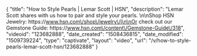 {
    "title": "How to Style Pearls  | Lemar Scott | HSN",
    "description": "Lemar Scott shares with us how to pair and style your pearls. \n\nShop HSN Jewelry: https:\/\/www.hsn.com\/shop\/jewelry\/j\n\nOr check out our Gemstone Guide: https:\/\/www.hsn.com\/content\/Gemstone-Guide\/318",
    "videoid": "123682888",
    "date_created": "1508436815",
    "date_modified": "1509739224",
    "type": "captivate",
    "layout": "video",
    "url": "\/v\/how-to-style-pearls-lemar-scott-hsn\/123682888"
}